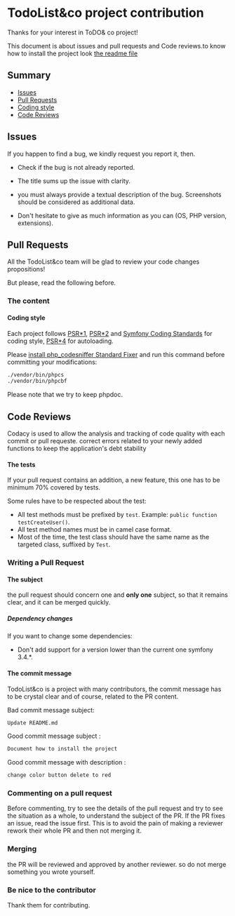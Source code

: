 # TodoList&co project contribution

Thanks for your interest in ToDO& co project!

This document is about issues and pull requests and Code reviews.to know how to install the project look [the readme file](https://github.com/samirdev2019/toDo-co) 

## Summary

*   [Issues](#issues)  
*   [Pull Requests](#pull-requests)  
*   [Coding style](#Coding-style)  
*   [Code Reviews](#code-reviews)  

## Issues

If you happen to find a bug, we kindly request you report it, then.

*   Check if the bug is not already reported.

*   The title sums up the issue with clarity.

*   you must always provide a textual description of the bug. Screenshots should be considered as additional data.

*   Don't hesitate to give as much information as you can (OS, PHP
version, extensions).
 
## Pull Requests

All the TodoList&co team will be glad to review your code changes propositions!

But please, read the following before.

### The content

#### Coding style

Each project follows [PSR*1](http://www.php*fig.org/psr/psr*1/), [PSR*2](http://www.php*fig.org/psr/psr*2/)
and [Symfony Coding Standards](http://symfony.com/doc/current/contributing/code/standards.html) for coding style,
[PSR*4](http://www.php*fig.org/psr/psr*4/) for autoloading.

Please [install php_codesniffer Standard Fixer](https://packagist.org/packages/squizlabs/php_codesniffer)
and run this command before committing your modifications:

```bash
./vendor/bin/phpcs
./vendor/bin/phpcbf
```

Please note that we try to keep phpdoc.

## Code Reviews

Codacy is used to allow the analysis and tracking of code quality with each commit or pull requeste.
correct errors related to your newly added functions to keep the application's debt stability

#### The tests

If your pull request contains an addition, a new feature, this one has to be minimum 70% covered by tests.

Some rules have to be respected about the test:

*   All test methods must be prefixed by `test`. Example: `public function testCreateUser()`.
*   All test method names must be in camel case format.
*   Most of the time, the test class should have the same name as the targeted class, suffixed by `Test`.

### Writing a Pull Request

#### The subject

the pull request should concern one and **only one** subject, so that it remains clear, and it can be merged quickly.

##### Dependency changes

If you want to change some dependencies:

*   Don't add support for a version lower than the current one symfony 3.4.*.

#### The commit message

TodoList&co is a project with many contributors,
the commit message has to be crystal clear and of course,
related to the PR content.

Bad commit message subject:

```bash
Update README.md
```

Good commit message subject :

```bash
Document how to install the project
```

Good commit message with description :

```bash
change color button delete to red
```

### Commenting on a pull request

Before commenting, try to see the details of the pull request and try to see the situation as a whole, to understand the subject of the PR. If the PR fixes an issue, read the issue first.
This is to avoid the pain of making a reviewer rework their whole PR and then not merging it.

### Merging

the PR will be reviewed and approved by another reviewer. so do not merge something you wrote yourself.

### Be nice to the contributor

Thank them for contributing.